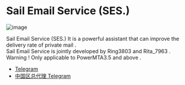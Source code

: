# Sail Email Service (SES.)
![image](https://i.imgur.com/GO3KQ77.png)

Sail Email Service (SES.) It is a powerful assistant that can improve the delivery rate of private mail .<br>
Sail Email Service is jointly developed by Ring3803 and Rita_7963 .<br>
Warning ! Only applicable to PowerMTA3.5 and above .
* [Telegram](https://t.me/Ring3803 "Telegram") 
* [中国区总代理 Telegram](https://t.me/SESchain "中国区总代理 Telegram")

